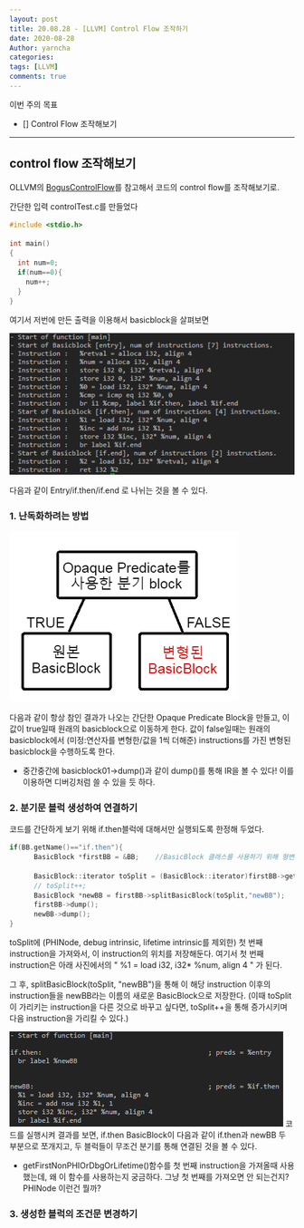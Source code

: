 ```yaml
---
layout: post
title: 20.08.28 - [LLVM] Control Flow 조작하기
date: 2020-08-28
Author: yarncha
categories:
tags: [LLVM]
comments: true
---
```


이번 주의 목표

- [] Control Flow 조작해보기

---------------

## control flow 조작해보기

OLLVM의 [BogusControlFlow]를 참고해서 코드의 control flow를 조작해보기로.

간단한 입력 controlTest.c를 만들었다
```c
#include <stdio.h>

int main()
{
  int num=0;
  if(num==0){
    num++;
  }
}
```
여기서 저번에 만든 출력을 이용해서 basicblock을 살펴보면

![img](\images\15_01.png)

다음과 같이 Entry/if.then/if.end 로 나뉘는 것을 볼 수 있다.

### 1. 난독화하려는 방법

![img](\images\15_02.png)

다음과 같이 항상 참인 결과가 나오는 간단한 Opaque Predicate Block을 만들고, 이 값이 true일때 원래의 basicblock으로 이동하게 한다.
값이 false일때는 원래의 basicblock에서 (미정:연산자를 변형한/값을 1씩 더해준) instructions를 가진 변형된 basicblock을 수행하도록 한다.

+ 중간중간에 basicblock01->dump()과 같이 dump()를 통해 IR을 볼 수 있다! 이를 이용하면 디버깅처럼 쓸 수 있을 듯 하다.

### 2. 분기문 블럭 생성하여 연결하기

코드를 간단하게 보기 위해 if.then블럭에 대해서만 실행되도록 한정해 두었다.
```cpp
if(BB.getName()=="if.then"){
      BasicBlock *firstBB = &BB;    //BasicBlock 클래스를 사용하기 위해 형변환해줌

      BasicBlock::iterator toSplit = (BasicBlock::iterator)firstBB->getFirstNonPHIOrDbgOrLifetime();
      // toSplit++;
      BasicBlock *newBB = firstBB->splitBasicBlock(toSplit,"newBB");
      firstBB->dump();
      newBB->dump();
}
```
toSplit에 (PHINode, debug intrinsic, lifetime intrinsic를 제외한) 첫 번째 instruction을 가져와서, 이 instruction의 위치를 저장해둔다. 여기서 첫 번째 instruction은 아래 사진에서의 " %1 = load i32, i32* %num, align 4 " 가 된다.

그 후, splitBasicBlock(toSplit, "newBB")을 통해 이 해당 instruction 이후의 instruction들을 newBB라는 이름의 새로운 BasicBlock으로 저장한다.
(이때 toSplit이 가리키는 instruction을 다른 것으로 바꾸고 싶다면, toSplit++을 통해 증가시키며 다음 instruction을 가리킬 수 있다.)

![img](\images\15_03.png)
코드를 실행시켜 결과를 보면, if.then BasicBlock이 다음과 같이 if.then과 newBB 두 부분으로 쪼개지고, 두 블럭들이 무조건 분기를 통해 연결된 것을 볼 수 있다.

+ getFirstNonPHIOrDbgOrLifetime()함수를 첫 번째 instruction을 가져올때 사용했는데, 왜 이 함수를 사용하는지 궁금하다. 그냥 첫 번째를 가져오면 안 되는건지? PHINode 이런건 뭘까?

### 3. 생성한 블럭의 조건문 변경하기

<!-- References -->

[BogusControlFlow]: https://github.com/obfuscator-llvm/obfuscator/blob/llvm-4.0/lib/Transforms/Obfuscation/BogusControlFlow.cpp "bcf"

